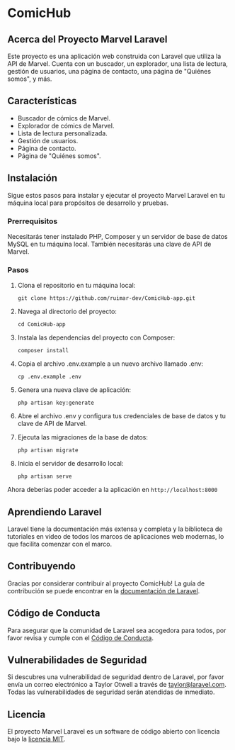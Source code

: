 # ComicHub

## Acerca del Proyecto Marvel Laravel

Este proyecto es una aplicación web construida con Laravel que utiliza la API de Marvel. Cuenta con un buscador, un explorador, una lista de lectura, gestión de usuarios, una página de contacto, una página de "Quiénes somos", y más.

## Características

- Buscador de cómics de Marvel.
- Explorador de cómics de Marvel.
- Lista de lectura personalizada.
- Gestión de usuarios.
- Página de contacto.
- Página de "Quiénes somos".

## Instalación

Sigue estos pasos para instalar y ejecutar el proyecto Marvel Laravel en tu máquina local para propósitos de desarrollo y pruebas.

### Prerrequisitos

Necesitarás tener instalado PHP, Composer y un servidor de base de datos MySQL en tu máquina local. También necesitarás una clave de API de Marvel.

### Pasos

1. Clona el repositorio en tu máquina local:

    ```git clone https://github.com/ruimar-dev/ComicHub-app.git```

2. Navega al directorio del proyecto:

    ```cd ComicHub-app```

3. Instala las dependencias del proyecto con Composer:

    ```composer install```

4. Copia el archivo .env.example a un nuevo archivo llamado .env:

    ```cp .env.example .env```

5. Genera una nueva clave de aplicación:

    ```php artisan key:generate```

6. Abre el archivo .env y configura tus credenciales de base de datos y tu clave de API de Marvel.

7. Ejecuta las migraciones de la base de datos:

    ```php artisan migrate```

8. Inicia el servidor de desarrollo local:

    ```php artisan serve```

Ahora deberías poder acceder a la aplicación en ```http://localhost:8000```

## Aprendiendo Laravel

Laravel tiene la documentación más extensa y completa y la biblioteca de tutoriales en video de todos los marcos de aplicaciones web modernas, lo que facilita comenzar con el marco.

## Contribuyendo

Gracias por considerar contribuir al proyecto ComicHub! La guía de contribución se puede encontrar en la [documentación de Laravel](https://laravel.com/docs/contributions).

## Código de Conducta

Para asegurar que la comunidad de Laravel sea acogedora para todos, por favor revisa y cumple con el [Código de Conducta](https://laravel.com/docs/contributions#code-of-conduct).

## Vulnerabilidades de Seguridad

Si descubres una vulnerabilidad de seguridad dentro de Laravel, por favor envía un correo electrónico a Taylor Otwell a través de [taylor@laravel.com](mailto:taylor@laravel.com). Todas las vulnerabilidades de seguridad serán atendidas de inmediato.

## Licencia

El proyecto Marvel Laravel es un software de código abierto con licencia bajo la [licencia MIT](https://opensource.org/licenses/MIT).
